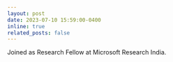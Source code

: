 ```yaml
---
layout: post
date: 2023-07-10 15:59:00-0400
inline: true
related_posts: false
---
```


Joined as Research Fellow at Microsoft Research India.
